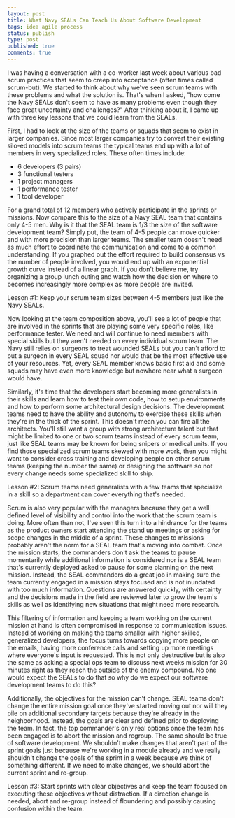```yaml
---
layout: post
title: What Navy SEALs Can Teach Us About Software Development
tags: idea agile process
status: publish
type: post
published: true
comments: true
---
```

I was having a conversation with a co-worker last week about various bad scrum 
practices that seem to creep into acceptance (often times called scrum-but). We 
started to think about why we\'ve seen scrum teams with these problems and what 
the solution is. That\'s when I asked, \"how come the Navy SEALs don\'t seem to have 
as many problems even though they face great uncertainty and challenges?\" After 
thinking about it, I came up with three key lessons that we could learn from the 
SEALs.

First, I had to look at  the size of the teams or squads that seem to exist in 
larger companies. Since most larger companies try to convert their existing silo-ed 
models into scrum teams the typical teams end up with a lot of members in very 
specialized roles. These often times include:

* 6 developers (3 pairs)
* 3 functional testers
* 1 project managers
* 1 performance tester
* 1 tool developer

For a grand total of 12 members who actively participate in the sprints or missions. 
Now compare this to the size of a Navy SEAL team that contains only 4-5 men. Why is 
it that the SEAL team is 1/3 the size of the software development team? Simply put, 
the team of 4-5 people can move quicker and with more precision than larger teams. 
The smaller team doesn\'t need as much effort to coordinate the communication and 
come to a common understanding. If you graphed out the effort required to build 
consensus vs the number of people involved, you would end up with an exponential 
growth curve instead of a linear graph. If you don\'t believe me, try organizing a 
group lunch outing and watch how the decision on where to becomes increasingly more 
complex as more people are invited.

Lesson #1: Keep your scrum team sizes between 4-5 members just like the Navy SEALs.

Now looking at the team composition above, you\'ll see a lot of people that are involved 
in the sprints that are playing some very specific roles, like performance tester. We 
need and will continue to need members with special skills but they aren\'t needed on 
every individual scrum team. The Navy still relies on surgeons to treat wounded SEALs 
but you can\'t afford to put a surgeon in every SEAL squad nor would that be the most 
effective use of your resources. Yet, every SEAL member knows basic first aid and some 
squads may have even more knowledge but nowhere near what a surgeon would have.

Similarly, it\'s time that the developers start becoming more generalists in their 
skills and learn how to test their own code, how to setup environments and how to 
perform some architectural design decisions. The development teams need to have the 
ability and autonomy to exercise these skills when they\'re in the thick of the sprint. 
This doesn\'t mean you can fire all the architects. You\'ll still want a group with 
strong architecture talent but that might be limited to one or two scrum teams instead 
of every scrum team, just like SEAL teams may be known for being snipers or medical 
units. If you find those specialized scrum teams skewed with more work, then you might 
want to consider cross training and developing people on other scrum teams (keeping 
the number the same) or designing the software so not every change needs some specialized 
skill to ship.

Lesson #2: Scrum teams need generalists with a few teams that specialize in a skill so a 
department can cover everything that\'s needed.

Scrum is also very popular with the managers because they get a well defined level of 
visibility and control into the work that the scrum team is doing. More often than not, 
I\'ve seen this turn into a hindrance for the teams as the product owners start attending 
the stand up meetings or asking for scope changes in the middle of a sprint. These 
changes to missions probably aren\'t the norm for a SEAL team that\'s moving into combat. 
Once the mission starts, the commanders don\'t ask the teams to pause momentarily while 
additional information is considered nor is a SEAL team that\'s currently deployed asked 
to pause for some planning on the next mission. Instead, the SEAL commanders do a 
great job in making sure the team currently engaged in a mission stays focused and 
is not inundated with too much information. Questions are answered quickly, with 
certainty and the decisions made in the field are reviewed later to grow the team\'s 
skills as well as identifying new situations that might need more research.

This filtering of information and keeping a team working on the current mission at hand 
is often compromised in response to communication issues. Instead of working on making 
the teams smaller with higher skilled, generalized developers, the focus turns towards 
copying more people on the emails, having more conference calls and setting up more meetings 
where everyone\'s input is requested. This is not only destructive but is also the same 
as asking a special ops team to discuss next weeks mission for 30 minutes right as they 
reach the outside of the enemy compound. No one would expect the SEALs to do that so why 
do we expect our software development teams to do this?

Additionally, the objectives for the mission can\'t change. SEAL teams don\'t change the 
entire mission goal once they\'ve started moving out nor will they pile on additional 
secondary targets because they\'re already in the neighborhood. Instead, the goals are 
clear and defined prior to deploying the team. In fact, the top commander\'s only real 
options once the team has been engaged is to abort the mission and regroup. The same 
should be true of software development. We shouldn\'t make changes that aren\'t part of 
the sprint goals just because we\'re working in a module already and we really shouldn\'t 
change the goals of the sprint in a week because we think of something different. If we 
need to make changes, we should abort the current sprint and re-group.

Lesson #3: Start sprints with clear objectives and keep the team focused on executing 
these objectives without distraction. If a direction change is needed, abort and re-group 
instead of floundering and possibly causing confusion within the team.
